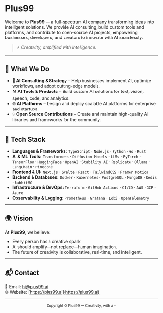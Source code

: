 # Plus99

Welcome to **Plus99** — a full-spectrum AI company transforming ideas into intelligent solutions.
We provide AI consulting, build custom tools and platforms, and contribute to open-source AI projects, empowering businesses, developers, and creators to innovate with AI seamlessly.

> ⚡ *Creativity, amplified with intelligence.*

---

## 🚀 What We Do

* 🤝 **AI Consulting & Strategy** – Help businesses implement AI, optimize workflows, and adopt cutting-edge models.
* 🛠 **AI Tools & Products** – Build custom AI solutions for text, vision, speech, code, and analytics.
* 🌐 **AI Platforms** – Design and deploy scalable AI platforms for enterprise and startups.
* 💡 **Open Source Contributions** – Create and maintain high-quality AI libraries and frameworks for the community.

---

## 🔧 Tech Stack

* **Languages & Frameworks:** `TypeScript` · `Node.js` · `Python` · `Go` · `Rust`
* **AI & ML Tools:** `Transformers` · `Diffusion Models` · `LLMs` · `PyTorch` · `TensorFlow` · `HuggingFace` · `OpenAI` · `Stability AI` · `Replicate` · `Ollama` · `LangChain` · `Pinecone`
* **Frontend & UI:** `Next.js` · `Svelte` · `React` · `TailwindCSS` · `Framer Motion`
* **Backend & Databases:** `Docker` · `Kubernetes` · `PostgreSQL` · `MongoDB` · `Redis` · `RabbitMQ`
* **Infrastructure & DevOps:** `Terraform` · `GitHub Actions` · `CI/CD` · `AWS` · `GCP` · `Azure`
* **Observability & Logging:** `Prometheus` · `Grafana` · `Loki` · `OpenTelemetry`

---

## 🌍 Vision

At **Plus99**, we believe:
- Every person has a creative spark.
- AI should amplify—not replace—human imagination.
- The future of creativity is collaborative, real-time, and intelligent.

---

## 📬 Contact

📧 Email: [hi@plus99.ai](mailto:hi@plus99.ai)  
🌐 Website: [https://plus99.ai](https://plus99.ai)

---

<p align="center">
  <sub>Copyright © Plus99 —
  Creativity, with a +</sub>
</p>
